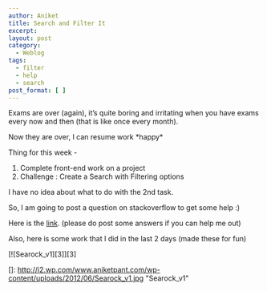 ```yaml
---
author: Aniket
title: Search and Filter It
excerpt:
layout: post
category:
  - Weblog
tags:
  - filter
  - help
  - search
post_format: [ ]
---
```

Exams are over (again), it’s quite boring and irritating when you have exams every now and then (that is like once every month).

Now they are over, I can resume work \*happy\*

Thing for this week -

1.  Complete front-end work on a project
2.  Challenge : Create a Search with Filtering options

I have no idea about what to do with the 2nd task.

So, I am going to post a question on stackoverflow to get some help :)

Here is the [link][1]. (please do post some answers if you can help me out)

Also, here is some work that I did in the last 2 days (made these for fun)

[![Searock_v1][3]][3]

 [1]: http://stackoverflow.com/questions/7875492/create-search-with-filtering "The Question"
 []: http://i2.wp.com/www.aniketpant.com/wp-content/uploads/2012/06/Searock_v1.jpg "Searock_v1"